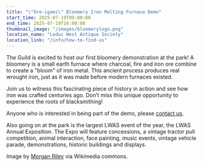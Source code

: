 ```yaml
---
title: "\"Ore-igami\" Bloomery Iron Melting Furnace Demo"
start_time: 2025-07-19T09:00:00
end_time: 2025-07-19T16:00:00
thumbnail_image: "/images/bloomerylogo.png"
location_name: "Leduc West Antique Society"
location_link: "/info/how-to-find-us"
---
```

The Guild is excited to host our first bloomery demonstration at the park! A bloomery is a small earth furnace where charcoal, fire and iron ore combine to create a "bloom" of iron metal. This ancient process produces real wrought iron, just as it was made before modern furnaces existed.

Join us to witness this fascinating piece of history in action and see how iron was crafted centuries ago. Don’t miss this unique opportunity to experience the roots of blacksmithing!

Anyone who is interested in being part of the demo, please [contact us](/contact).

Also going on at the park is the largest LWAS event of the year, the LWAS Annual Exposition. The Expo will feature concessions, a vintage tractor pull competition, animal interaction, face painting, music events, vintage vehicle parade, demonstrations, historic buildings and displays.

Image by [Morgan Riley](https://commons.wikimedia.org/wiki/File:Iron_bloom.jpg) via Wikimedia commons.

 